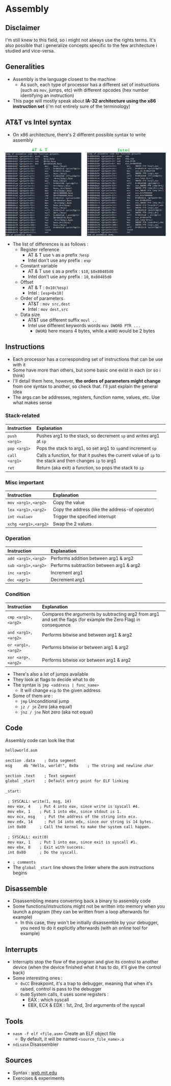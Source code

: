 # Assembly

## Disclaimer

I'm still knew to this field, so i might not always use the rights terms. It's also possible that i generalize concepts specific to the few architecture i studied and vice-versa.

## Generalities

* Assembly is the language closest to the machine
  * As such, each type of processor has a different set of instructions \(such as `mov`, jumps, etc\) with different opcodes \(hex number identifying an instruction\)
* This page will mostly speak about **IA-32 architecture using the x86 instruction set** \(i'm not entirely sure of the terminology\)

## AT&T vs Intel syntax

* On x86 architecture, there's 2 different possible syntax to write assembly

![](../.gitbook/assets/att-vs-intel.png)

* The list of differences is as follows :
  * Register reference  
    * AT & T  use `%` as a prefix  :`%esp`
    * Intel don't use any prefix : `esp`
  * Constant variable
    * AT & T use `$` as a prefix : `$10`, `$0x80485d0`
    * Intel don't use any prefix : `10`, `0x80485d0`
  * Offset
    * AT & T : `0x10(%esp)`
    * Intel : `[esp+0x10]`
  * Order of parameters
    * AT&T : `mov src,dest`
    * Intel : `mov dest,src`
  * Data size 
    * AT&T  use different suffix `movl ..`
    * Intel use different keywords words `mov DWORD PTR ...`
      * `DWORD` here means 4 bytes, while a `WORD` would be 2 bytes

## Instructions

* Each processor has a corresponding set of instructions that can be use with it
* Some have more than others, but some basic one exist in each \(or so i think\)
* I'll detail them here, however, **the orders of parameters might change** from one syntax to another, so check that. I'll just explain the general idea
* The args can be addresses, registers, function name, values, etc. Use what makes sense

### Stack-related



| Instruction | Explanation |
| :--- | :--- |
| `push <arg1>` | Pushes arg1 to the stack, so decrement `sp` and writes arg1 at `sp` |
| `pop <arg1>` | Pops the stack to arg1, so set arg1 to `sp`and increment `sp` |
| `call <arg1>` | Calls a function, for that it pushes the current value of `ip` to the stack and then changes `ip` to arg1 |
| `ret` | Return \(aka exit\) a function, so pops the stack to `ip` |

### Misc important

| Instruction | Explanation |
| :--- | :--- |
| `mov <arg1>,<arg2>` |  Copy the value |
| `lea <arg1>,<arg2>` | Copy the address \(like the address-of operator\) |
| `int <value>` | Trigger the specified interrupt |
| `xchg <arg1>,<arg2>` | Swap the 2 values |

### Operation

| Instruction | Explanation |
| :--- | :--- |
| `add <arg1>,<arg2>` | Performs addition between arg1 & arg2 |
| `sub <arg1>,<arg2>` | Performs subtraction between arg1 & arg2 |
| `inc <arg1>` | Increment arg1 |
| `dec <agr1>` | Decrement arg1 |

### Condition

| Instruction | Explanation |
| :--- | :--- |
| `cmp <arg1>,<arg2>` | Compares the arguments by subtracting arg2 from arg1 and set the flags \(for example the Zero Flag\) in consequence |
| `and <arg1>,<arg2>` | Performs bitwise and between arg1 & arg2 |
| `or <arg1>,<arg2>` | Performs bitwise or between arg1 & arg2 |
| `xor <arg>,<arg2>` | Performs bitwise xor between arg1 & arg2 |

* There's also a lot of jumps available
* They look at flags to decide what to do
* The syntax is `jmp <address | func_name>`
  * It will change `eip` to the given address
* Some of them are :
  * `jmp` Unconditional jump
  * `jz / je` Zero \(aka equal\)
  * `jnz / jne` Not zero \(aka not equal\)

## Code

Assembly code can look like that

```text
helloworld.asm

section .data    ; Data segment
msg     db "Hello, world!", 0x0a    ; The string and newline char

section .text    ; Text segment
global _start    ; Default entry point for ELF linking

_start:

 ; SYSCALL: write(1, msg, 14)
 mov eax, 4    ; Put 4 into eax, since write is syscall #4.
 mov ebx, 1    ; Put 1 into ebx, since stdout is 1.
 mov ecx, msg    ; Put the address of the string into ecx.
 mov edx, 14     ; Put 14 into edx, since our string is 14 bytes.
 int 0x80      ; Call the kernel to make the system call happen.
 
 ; SYSCALL: exit(0)
 mov eax, 1    ; Put 1 into eax, since exit is syscall #1.
 mov ebx, 0    ; Exit with success.
 int 0x80      ; Do the syscall.
```

* `; comments`
* The `global _start` line shows the linker where the asm instructions begins

## Disassemble

* Disassembling means converting back a binary to assembly code
* Some functions/instructions might not be written into memory when you launch a program \(they can be written from a loop afterwards for example\)
  * In this case, they won't be initially disassemble by your debugger, you need to do it explicitly afterwards \(with an online tool for example\)

## Interrupts

* Interrupts stop the flow of the program and give its control to another device \(when the device finished what it has to do, it'll give the control back\)
* Some interesting ones :
  *  `0xCC` Breakpoint, it's a trap to debugger, meaning that when it's raised, control is pass to the debugger
  * `0x80` System calls, it uses some registers :
    * EAX : which syscall
    * EBX, ECX & EDX : 1st, 2nd, 3rd arguments of the syscall

## Tools

* `nasm -f elf <file.asm>` Create an ELF object file
  * By default, it will be named `<source_file_name>.o`
* `ndisasm` Disassembler

## Sources

* Syntax : [web.mit.edu](http://web.mit.edu/rhel-doc/3/rhel-as-en-3/i386-syntax.html)
* Exercises & experiments


